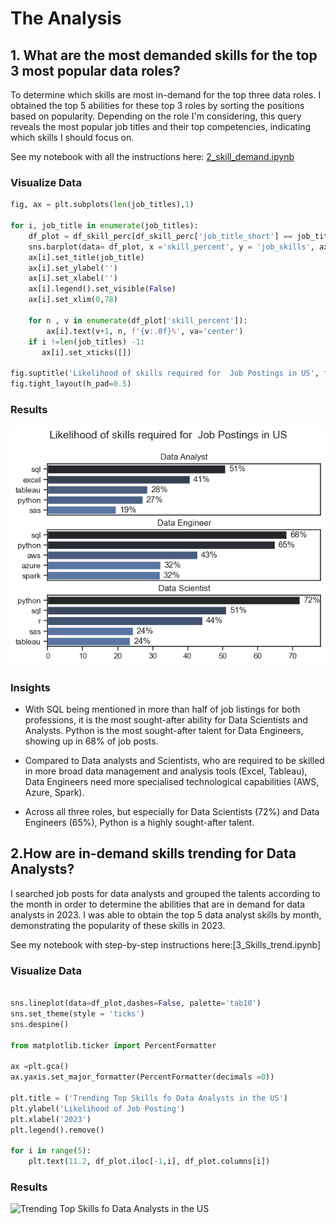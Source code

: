 # The Analysis

## 1. What are the most demanded skills for the top 3 most popular data roles?

To determine which skills are most in-demand for the top three data roles. I obtained the top 5 abilities for these top 3 roles by sorting the positions based on popularity. Depending on the role I'm considering, this query reveals the most popular job titles and their top competencies, indicating which skills I should focus on.

See my notebook with all the instructions here: [2_skill_demand.ipynb]()

### Visualize Data
```python 
fig, ax = plt.subplots(len(job_titles),1)

for i, job_title in enumerate(job_titles):
    df_plot = df_skill_perc[df_skill_perc['job_title_short'] == job_title].head(5)
    sns.barplot(data= df_plot, x ='skill_percent', y = 'job_skills', ax =ax[i],  hue= 'skill_count', palette= 'dark:b_r')
    ax[i].set_title(job_title)
    ax[i].set_ylabel('')
    ax[i].set_xlabel('')
    ax[i].legend().set_visible(False)
    ax[i].set_xlim(0,78)
   
    for n , v in enumerate(df_plot['skill_percent']):
        ax[i].text(v+1, n, f'{v:.0f}%', va='center')
    if i !=len(job_titles) -1: 
       ax[i].set_xticks([])

fig.suptitle('Likelihood of skills required for  Job Postings in US', fontsize = 15)
fig.tight_layout(h_pad=0.5)
```
### Results
![Visualization of Top Skills for Data Nerds](3_Project\Image\Skill_demand_Final_Result.png)

### Insights
- With SQL being mentioned in more than half of job listings for both professions, it is the most sought-after ability for Data Scientists and Analysts. Python is the most sought-after talent for Data Engineers, showing up in 68% of job posts.

- Compared to Data analysts and Scientists, who are required to be skilled in more broad data management and analysis tools (Excel, Tableau), Data Engineers need more specialised technological capabilities (AWS, Azure, Spark).

- Across all three roles, but especially for Data Scientists (72%) and Data Engineers (65%), Python is a highly sought-after talent.

## 2.How are in-demand skills trending for Data Analysts?

I searched job posts for data analysts and grouped the talents according to the month in order to determine the abilities that are in demand for data analysts in 2023. I was able to obtain the top 5 data analyst skills by month, demonstrating the popularity of these skills in 2023.

See my notebook with step-by-step instructions here:[3_Skills_trend.ipynb]

### Visualize Data
```python

sns.lineplot(data=df_plot,dashes=False, palette='tab10')
sns.set_theme(style = 'ticks')
sns.despine()

from matplotlib.ticker import PercentFormatter

ax =plt.gca()
ax.yaxis.set_major_formatter(PercentFormatter(decimals =0))

plt.title = ('Trending Top Skills fo Data Analysts in the US')
plt.ylabel('Likelihood of Job Posting')
plt.xlabel('2023')
plt.legend().remove()

for i in range(5):
    plt.text(11.2, df_plot.iloc[-1,i], df_plot.columns[i])

```

### Results
![Trending Top Skills fo Data Analysts in the US](C:\Users\Joy\Python_data_project\3_Project\Image\Skill_Trend.png)

